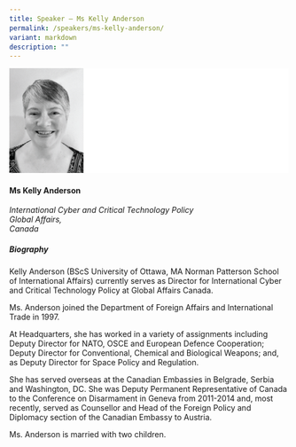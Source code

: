 ```yaml
---
title: Speaker – Ms Kelly Anderson
permalink: /speakers/ms-kelly-anderson/
variant: markdown
description: ""
---
```

![](/images/2024%20speakers/Kelly_Anderson.png)
#### **Ms Kelly Anderson**

*International Cyber and Critical Technology Policy <br>
 Global Affairs, <br> Canada*
 
##### **Biography**
Kelly Anderson (BScS University of Ottawa, MA Norman Patterson School of International Affairs) currently serves as Director for International Cyber and Critical Technology Policy at Global Affairs Canada.

Ms. Anderson joined the Department of Foreign Affairs and International Trade in 1997.

At Headquarters, she has worked in a variety of assignments including Deputy Director for NATO, OSCE and European Defence Cooperation; Deputy Director for Conventional, Chemical and Biological Weapons; and, as Deputy Director for Space Policy and Regulation.

She has served overseas at the Canadian Embassies in Belgrade, Serbia and Washington, DC.  She was Deputy Permanent Representative of Canada to the Conference on Disarmament in Geneva from 2011-2014 and, most recently, served as Counsellor and Head of the Foreign Policy and Diplomacy section of the Canadian Embassy to Austria.  

Ms. Anderson is married with two children.